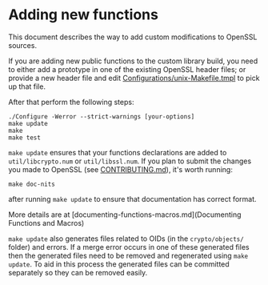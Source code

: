 Adding new functions
====================

This document describes the way to add custom modifications to OpenSSL sources.

 If you are adding new public functions to the custom library build, you need to
 either add a prototype in one of the existing OpenSSL header files;
 or provide a new header file and edit
 [Configurations/unix-Makefile.tmpl](Configurations/unix-Makefile.tmpl)
 to pick up that file.

 After that perform the following steps:

    ./Configure -Werror --strict-warnings [your-options]
    make update
    make
    make test

 `make update` ensures that your functions declarations are added to
 `util/libcrypto.num` or `util/libssl.num`.
 If you plan to submit the changes you made to OpenSSL
 (see [CONTRIBUTING.md](CONTRIBUTING.md)), it's worth running:

    make doc-nits

 after running `make update` to ensure that documentation has correct format.

  More details are at
   [documenting-functions-macros.md](Documenting Functions and Macros)

 `make update` also generates files related to OIDs
 (in the `crypto/objects/` folder) and errors.
 If a merge error occurs in one of these generated files then the
 generated files need to be removed and regenerated using `make update`.
 To aid in this process the generated files can be committed separately
 so they can be removed easily.
